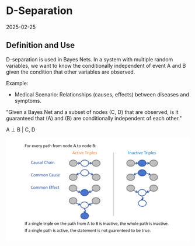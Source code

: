 # D-Separation
2025-02-25

## Definition and Use
D-separation is used in Bayes Nets. In a system with multiple random variables, we want to know the conditionally independent of event A and B given the condition that other variables are observed.

Example:

- Medical Scenario: Relationships (causes, effects) between diseases and symptoms.

"Given a Bayes Net and a subset of nodes (C, D) that are observed, is it guaranteed that (A) and (B) are conditionally independent of each other."

A ⊥ B | C, D

![D-Seperation](../../images/blogs/d-separation.png)